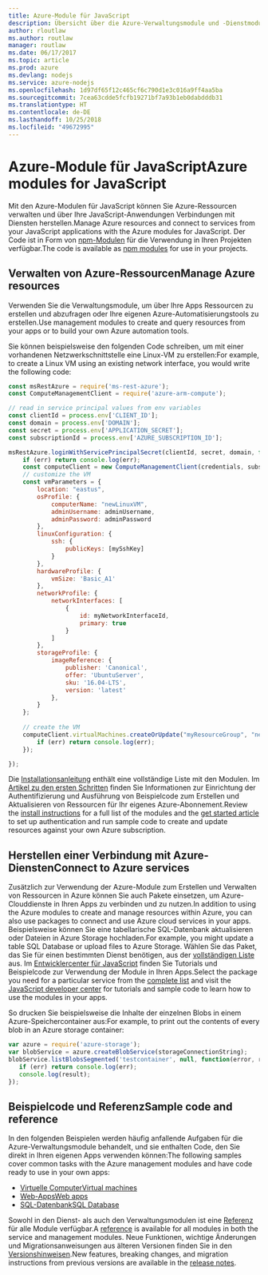 ```yaml
---
title: Azure-Module für JavaScript
description: Übersicht über die Azure-Verwaltungsmodule und -Dienstmodule für JavaScript
author: rloutlaw
ms.author: routlaw
manager: routlaw
ms.date: 06/17/2017
ms.topic: article
ms.prod: azure
ms.devlang: nodejs
ms.service: azure-nodejs
ms.openlocfilehash: 1d97df65f12c465cf6c790d1e3c016a9ff4aa5ba
ms.sourcegitcommit: 7cea63cdde5fcfb19271bf7a93b1eb0dabdddb31
ms.translationtype: HT
ms.contentlocale: de-DE
ms.lasthandoff: 10/25/2018
ms.locfileid: "49672995"
---
```

# <a name="azure-modules-for-javascript"></a><span data-ttu-id="3ebe9-103">Azure-Module für JavaScript</span><span class="sxs-lookup"><span data-stu-id="3ebe9-103">Azure modules for JavaScript</span></span>

<span data-ttu-id="3ebe9-104">Mit den Azure-Modulen für JavaScript können Sie Azure-Ressourcen verwalten und über Ihre JavaScript-Anwendungen Verbindungen mit Diensten herstellen.</span><span class="sxs-lookup"><span data-stu-id="3ebe9-104">Manage Azure resources and connect to services from your JavaScript applications with the Azure modules for JavaScript.</span></span> <span data-ttu-id="3ebe9-105">Der Code ist in Form von [npm-Modulen](node-sdk-azure-install.md) für die Verwendung in Ihren Projekten verfügbar.</span><span class="sxs-lookup"><span data-stu-id="3ebe9-105">The code is available as [npm modules](node-sdk-azure-install.md) for use in your projects.</span></span> 

## <a name="manage-azure-resources"></a><span data-ttu-id="3ebe9-106">Verwalten von Azure-Ressourcen</span><span class="sxs-lookup"><span data-stu-id="3ebe9-106">Manage Azure resources</span></span>

<span data-ttu-id="3ebe9-107">Verwenden Sie die Verwaltungsmodule, um über Ihre Apps Ressourcen zu erstellen und abzufragen oder Ihre eigenen Azure-Automatisierungstools zu erstellen.</span><span class="sxs-lookup"><span data-stu-id="3ebe9-107">Use management modules to create and query resources from your apps or to build your own Azure automation tools.</span></span> 

<span data-ttu-id="3ebe9-108">Sie können beispielsweise den folgenden Code schreiben, um mit einer vorhandenen Netzwerkschnittstelle eine Linux-VM zu erstellen:</span><span class="sxs-lookup"><span data-stu-id="3ebe9-108">For example, to create a Linux VM using an existing network interface, you would write the following code:</span></span>

```javascript
const msRestAzure = require('ms-rest-azure');
const ComputeManagementClient = require('azure-arm-compute');

// read in service principal values from env variables
const clientId = process.env['CLIENT_ID'];
const domain = process.env['DOMAIN'];
const secret = process.env['APPLICATION_SECRET'];
const subscriptionId = process.env['AZURE_SUBSCRIPTION_ID'];

msRestAzure.loginWithServicePrincipalSecret(clientId, secret, domain, function (err, credentials, subscriptions) {
    if (err) return console.log(err);
    const computeClient = new ComputeManagementClient(credentials, subscriptionId);
    // customize the VM 
    const vmParameters = {
        location: "eastus",
        osProfile: {
            computerName: "newLinuxVM",
            adminUsername: adminUsername,
            adminPassword: adminPassword
        },
        linuxConfiguration: {
            ssh: {
                publicKeys: [mySshKey]
            }
        },
        hardwareProfile: {
            vmSize: 'Basic_A1'
        },
        networkProfile: {
            networkInterfaces: [
                {
                    id: myNetworkInterfaceId,
                    primary: true
                }
            ]
        },
        storageProfile: {
            imageReference: {
                publisher: 'Canonical',
                offer: 'UbuntuServer',
                sku: '16.04-LTS',
                version: 'latest'
            },
        }
    };
 
    // create the VM
    computeClient.virtualMachines.createOrUpdate("myResourceGroup", "newLinuxVM", vmParameters, function (err, data) {
        if (err) return console.log(err);
    });

});
```

<span data-ttu-id="3ebe9-109">Die [Installationsanleitung](node-sdk-azure-install.md) enthält eine vollständige Liste mit den Modulen. Im [Artikel zu den ersten Schritten](node-sdk-azure-get-started.md) finden Sie Informationen zur Einrichtung der Authentifizierung und Ausführung von Beispielcode zum Erstellen und Aktualisieren von Ressourcen für Ihr eigenes Azure-Abonnement.</span><span class="sxs-lookup"><span data-stu-id="3ebe9-109">Review the [install instructions](node-sdk-azure-install.md) for a full list of the modules and the [get started article](node-sdk-azure-get-started.md) to set up authentication and run sample code to create and update resources against your own Azure subscription.</span></span> 

## <a name="connect-to-azure-services"></a><span data-ttu-id="3ebe9-110">Herstellen einer Verbindung mit Azure-Diensten</span><span class="sxs-lookup"><span data-stu-id="3ebe9-110">Connect to Azure services</span></span>

<span data-ttu-id="3ebe9-111">Zusätzlich zur Verwendung der Azure-Module zum Erstellen und Verwalten von Ressourcen in Azure können Sie auch Pakete einsetzen, um Azure-Clouddienste in Ihren Apps zu verbinden und zu nutzen.</span><span class="sxs-lookup"><span data-stu-id="3ebe9-111">In addition to using the Azure modules to create and manage resources within Azure, you can also use packages to connect and use Azure cloud services in your apps.</span></span> <span data-ttu-id="3ebe9-112">Beispielsweise können Sie eine tabellarische SQL-Datenbank aktualisieren oder Dateien in Azure Storage hochladen.</span><span class="sxs-lookup"><span data-stu-id="3ebe9-112">For example, you might update a table SQL Database or upload files to Azure Storage.</span></span> <span data-ttu-id="3ebe9-113">Wählen Sie das Paket, das Sie für einen bestimmten Dienst benötigen, aus der [vollständigen Liste](node-sdk-azure-install.md) aus. Im [Entwicklercenter für JavaScript](https://azure.microsoft.com/develop/nodejs/) finden Sie Tutorials und Beispielcode zur Verwendung der Module in Ihren Apps.</span><span class="sxs-lookup"><span data-stu-id="3ebe9-113">Select the package you need for a particular service from the [complete list](node-sdk-azure-install.md) and visit the [JavaScript developer center](https://azure.microsoft.com/develop/nodejs/) for tutorials and sample code to learn how to use the modules in your apps.</span></span>

<span data-ttu-id="3ebe9-114">So drucken Sie beispielsweise die Inhalte der einzelnen Blobs in einem Azure-Speichercontainer aus:</span><span class="sxs-lookup"><span data-stu-id="3ebe9-114">For example, to print out the contents of every blob in an Azure storage container:</span></span>

```javascript
var azure = require('azure-storage');
var blobService = azure.createBlobService(storageConnectionString);
blobService.listBlobsSegmented('testcontainer', null, function(error, result, response) {
   if (err) return console.log(err);
   console.log(result);
});
```

## <a name="sample-code-and-reference"></a><span data-ttu-id="3ebe9-115">Beispielcode und Referenz</span><span class="sxs-lookup"><span data-stu-id="3ebe9-115">Sample code and reference</span></span>

<span data-ttu-id="3ebe9-116">In den folgenden Beispielen werden häufig anfallende Aufgaben für die Azure-Verwaltungsmodule behandelt, und sie enthalten Code, den Sie direkt in Ihren eigenen Apps verwenden können:</span><span class="sxs-lookup"><span data-stu-id="3ebe9-116">The following samples cover common tasks with the Azure management modules and have code ready to use in your own apps:</span></span>

- [<span data-ttu-id="3ebe9-117">Virtuelle Computer</span><span class="sxs-lookup"><span data-stu-id="3ebe9-117">Virtual machines</span></span>](node-samples-services-compute.md)
- [<span data-ttu-id="3ebe9-118">Web-Apps</span><span class="sxs-lookup"><span data-stu-id="3ebe9-118">Web apps</span></span>](node-samples-services-web-and-mobile.md)
- [<span data-ttu-id="3ebe9-119">SQL-Datenbank</span><span class="sxs-lookup"><span data-stu-id="3ebe9-119">SQL Database</span></span>](node-samples-services-database.md)
   
<span data-ttu-id="3ebe9-120">Sowohl in den Dienst- als auch den Verwaltungsmodulen ist eine [Referenz](https://docs.microsoft.com/javascript/api) für alle Module verfügbar.</span><span class="sxs-lookup"><span data-stu-id="3ebe9-120">A [reference](https://docs.microsoft.com/javascript/api) is available for all modules in both the service and management modules.</span></span> <span data-ttu-id="3ebe9-121">Neue Funktionen, wichtige Änderungen und Migrationsanweisungen aus älteren Versionen finden Sie in den [Versionshinweisen](https://github.com/Azure/azure-sdk-for-node/releases).</span><span class="sxs-lookup"><span data-stu-id="3ebe9-121">New features, breaking changes, and migration instructions from previous versions are available in the [release notes](https://github.com/Azure/azure-sdk-for-node/releases).</span></span>